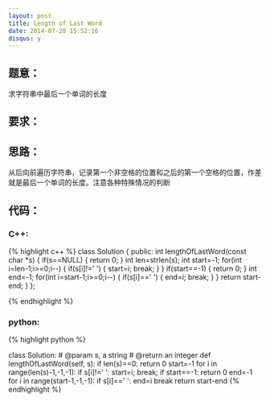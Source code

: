 ```yaml
---
layout: post
title: Length of Last Word
date: 2014-07-28 15:52:16
disqus: y
---
```


## 题意：
求字符串中最后一个单词的长度

## 要求：

## 思路：
从后向前遍历字符串，记录第一个非空格的位置和之后的第一个空格的位置，作差就是最后一个单词的长度。注意各种特殊情况的判断

## 代码：

### C++:

{% highlight c++ %}
class Solution {
public:
    int lengthOfLastWord(const char *s) {
        if(s==NULL)
        {
            return 0;
        }
        int len=strlen(s);
        int start=-1;
        for(int i=len-1;i>=0;i--)
        {
            if(s[i]!=' ')
            {
                start=i;
                break;
            }
        }
        if(start==-1)
        {
            return 0;
        }
        int end=-1;
        for(int i=start-1;i>=0;i--)
        {
            if(s[i]==' ')
            {
                end=i;
                break;
            }
        }
        return start-end;
    }
};


 {% endhighlight %}
### python:

{% highlight python %}

class Solution:
    # @param s, a string
    # @return an integer
    def lengthOfLastWord(self, s):
        if len(s)==0:
            return 0
        start=-1
        for i in range(len(s)-1,-1,-1):
            if s[i]!=' ':
                start=i;
                break;
        if start==-1:
            return 0
        end=-1
        for i in range(start-1,-1,-1):
            if s[i]==' ':
                end=i
                break
        return start-end
 {% endhighlight %}
